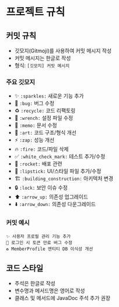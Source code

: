 # 프로젝트 규칙

## 커밋 규칙
- 깃모지(Gitmoji)를 사용하여 커밋 메시지 작성
- 커밋 메시지는 한글로 작성
- 형식: `[깃모지] 커밋 메시지`

### 주요 깃모지
- ✨ `:sparkles:` 새로운 기능 추가
- 🐛 `:bug:` 버그 수정
- ♻️ `:recycle:` 코드 리팩토링
- 🔧 `:wrench:` 설정 파일 수정
- 📝 `:memo:` 문서 수정
- 🎨 `:art:` 코드 구조/형식 개선
- ⚡️ `:zap:` 성능 개선
- 🔥 `:fire:` 코드/파일 삭제
- ✅ `:white_check_mark:` 테스트 추가/수정
- 🚀 `:rocket:` 배포 관련
- 💄 `:lipstick:` UI/스타일 파일 추가/수정
- 🏗️ `:building_construction:` 아키텍처 변경
- 🔒 `:lock:` 보안 이슈 수정
- ⬆️ `:arrow_up:` 의존성 업그레이드
- ⬇️ `:arrow_down:` 의존성 다운그레이드

### 커밋 예시
```
✨ 사용자 프로필 관리 기능 추가
🐛 로그인 시 토큰 만료 버그 수정
♻️ MemberProfile 엔티티 DB 이식성 개선
```

## 코드 스타일
- 주석은 한글로 작성
- 변수명과 메서드명은 영어로 작성
- 클래스 및 메서드에 JavaDoc 주석 추가 권장